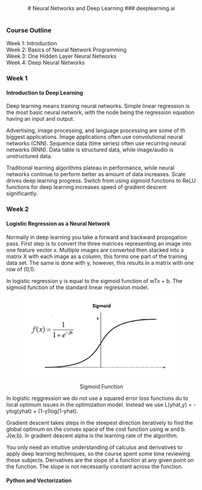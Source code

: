 <center>
# Neural Networks and Deep Learning  
### deeplearning.ai  
</center>
<BR>

### Course Outline

Week 1: Introduction  
Week 2: Basics of Neural Network Programming  
Week 3: One Hidden Layer Neural Networks  
Week 4: Deep Neural Networks  

### Week 1

#### Introduction to Deep Learning

Deep learning means training neural networks.
Simple linear regression is the most basic neural network, with the node being the regression equation having an input and output.

Advertising, image processing, and language processing are some of th biggest applications.
Image applications often use convolutional neural networks (CNN).
Sequence data (time series) often use recurring neural networks (RNN).
Data table is structured data, while image/audio is unstructured data.

Traditional learning algorithms plateau in performance, while neural networks continue to perform better as amount of data increases.
Scale drives deep learning progress.
Switch from using sigmoid functions to ReLU functions for deep learning increases speed of gradient descent significantly.

### Week 2

#### Logistic Regression as a Neural Network

Normally in deep learning you take a forward and backward propogation pass.
First step is to convert the three matrices representing an image into one feature vector x.
Multiple images are converted then stacked into a matrix X with each image as a column, this forms one part of the training data set.
The same is done with y, however, this results in a matrix with one row of (0,1).

In logistic regression y is equal to the sigmoid function of wTx + b. The sigmoid function of the standard linear regression model.

<p align="center">
<img src="https://github.com/peterhall71/coursera_Neural_Networks_and_Deep_Learning/blob/master/images/sigmoid_function.png" alt="Sigmoid Function" width="400"/>
</p>
<p align="center">
Sigmoid Function
</p>

In logistic reggression we do not use a squared error loss functions du to local optimum issues in the optimization model.
Instead we use L(yhat,y) = -ylog(yhat) + (1-y)log(1-yhat).

Gradient descent takes steps in the steepest direction iteratively to find the global optimum on the convex space of the cost function using w and b. J(w,b).
In gradient descent alpha is the learning rate of the algorithm.

You only need an intuitive understanding of calculus and derivatives to apply deep learning techniques, so the course spent some time reviewing these subjects.
Derivatives are the slope of a function at any given point on the function. The slope is not necessarily constant across the function.

#### Python and Vectorization

